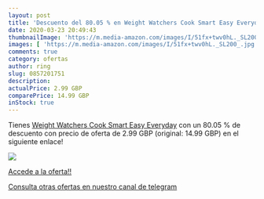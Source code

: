 ```yaml
---
layout: post
title: 'Descuento del 80.05 % en Weight Watchers Cook Smart Easy Everyday'
date: 2020-03-23 20:49:43
thumbnailImage: 'https://m.media-amazon.com/images/I/51fx+twv0hL._SL200_.jpg'
images: [ 'https://m.media-amazon.com/images/I/51fx+twv0hL._SL200_.jpg' ]
comments: true
category: ofertas
author: ring
slug: 0857201751
description:
actualPrice: 2.99 GBP
comparePrice: 14.99 GBP
inStock: true
---
```


Tienes [Weight Watchers Cook Smart Easy Everyday](https://www.amazon.co.uk/dp/0857201751/?tag=redken01-21) con un 80.05 % de descuento con precio de oferta de 2.99 GBP (original: 14.99 GBP) en el siguiente enlace!

[![](https://m.media-amazon.com/images/I/51fx+twv0hL._SL200_.jpg)](https://www.amazon.co.uk/dp/0857201751/?tag=redken01-21)

[Accede a la oferta!!](https://www.amazon.co.uk/dp/0857201751/?tag=redken01-21)

[Consulta otras ofertas en nuestro canal de telegram](https://t.me/s/ofertas25)
